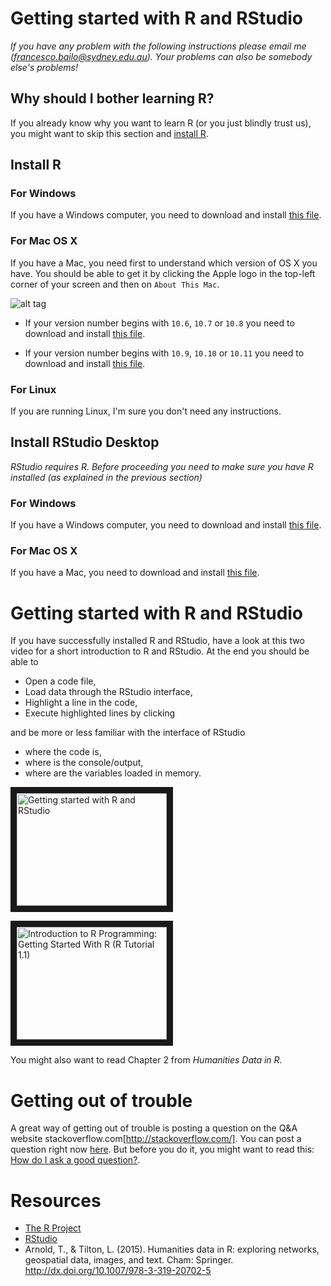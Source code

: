 # Getting started with R and RStudio

*If you have any problem with the following instructions please email me (francesco.bailo@sydney.edu.au). Your problems can also be somebody else's problems!*

## Why should I bother learning R?

If you already know why you want to learn R (or you just blindly trust us), you might want to skip this section and [install R](#install-r). 

## Install R

### For Windows

If you have a Windows computer, you need to download and install [this file](https://cran.rstudio.com/bin/windows/base/R-3.3.1-win.exe). 

### For Mac OS X

If you have a Mac, you need first to understand which version of OS X you have. You should be able to get it by clicking the Apple logo in the top-left corner of your screen and then on `About This Mac`.

![alt tag](https://cdn2.macworld.co.uk/cmsdata/features/3612428/About-this-mac.jpg)

* If your version number begins with `10.6`, `10.7` or `10.8` you need to download and install [this file](https://cran.rstudio.com/bin/macosx/R-3.2.1-snowleopard.pkg).

* If your version number begins with `10.9`, `10.10` or `10.11` you need to download and install [this file](https://cran.rstudio.com/bin/macosx/R-3.3.1.pkg).

### For Linux

If you are running Linux, I'm sure you don't need any instructions.

## Install RStudio Desktop

*RStudio requires R. Before proceeding you need to make sure you have R installed (as explained in the previous section)*

### For Windows

If you have a Windows computer, you need to download and install [this file](https://download1.rstudio.org/RStudio-0.99.903.exe).

### For Mac OS X

If you have a Mac, you need to download and install [this file](https://download1.rstudio.org/RStudio-0.99.903.dmg).

# Getting started with R and RStudio

If you have successfully installed R and RStudio, have a look at this two video for a short introduction to R and RStudio. At the end you should be able to

* Open a code file, 
* Load data through the RStudio interface,
* Highlight a line in the code, 
* Execute highlighted lines by clicking

and be more or less familiar with the interface of RStudio

* where the code is,
* where is the console/output,
* where are the variables loaded in memory.

<a href="http://www.youtube.com/watch?feature=player_embedded&v=lVKMsaWju8w
" target="_blank"><img src="http://img.youtube.com/vi/lVKMsaWju8w/0.jpg" 
alt="Getting started with R and RStudio" width="240" height="180" border="10" /></a>

<a href="http://www.youtube.com/watch?feature=player_embedded&v=UYclmg1_KLk
" target="_blank"><img src="http://img.youtube.com/vi/UYclmg1_KLk/0.jpg" 
alt="Introduction to R Programming: Getting Started With R (R Tutorial 1.1)" width="240" height="180" border="10" /></a>

You might also want to read Chapter 2 from *Humanities Data in R*.

# Getting out of trouble

A great way of getting out of trouble is posting a question on the Q&A website stackoverflow.com[http://stackoverflow.com/]. You can post a question right now [here](http://stackoverflow.com/questions/ask). But before you do it, you might want to read this: [How do I ask a good question?](http://stackoverflow.com/help/how-to-ask).

# Resources

* [The R Project](https://www.r-project.org/)
* [RStudio](https://www.rstudio.com/)
* Arnold, T., & Tilton, L. (2015). Humanities data in R: exploring networks, geospatial data, images, and text. Cham: Springer.  http://dx.doi.org/10.1007/978-3-319-20702-5
